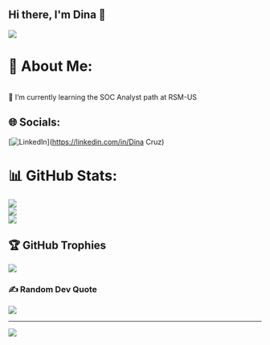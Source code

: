 ## Hi there, I'm Dina 👋

</div>
    <img src=![DINA CRUZ](https://github.com/user-attachments/assets/f3868ec7-df3f-43b6-abef-8a772c306c6e)>
</div>

# 💫 About Me:
<br>🌱 I’m currently learning the SOC Analyst path at RSM-US<br>


## 🌐 Socials:
[![LinkedIn](https://img.shields.io/badge/LinkedIn-%230077B5.svg?logo=linkedin&logoColor=white)](https://linkedin.com/in/Dina Cruz) 
# 📊 GitHub Stats:
![](https://github-readme-stats.vercel.app/api?username=Dina-Cruz&theme=tokyonight&hide_border=false&include_all_commits=false&count_private=false)<br/>
![](https://nirzak-streak-stats.vercel.app/?user=Dina-Cruz&theme=tokyonight&hide_border=false)<br/>
![](https://github-readme-stats.vercel.app/api/top-langs/?username=Dina-Cruz&theme=tokyonight&hide_border=false&include_all_commits=false&count_private=false&layout=compact)

## 🏆 GitHub Trophies
![](https://github-profile-trophy.vercel.app/?username=Dina-Cruz&theme=tokyonight&no-frame=false&no-bg=true&margin-w=4)

### ✍️ Random Dev Quote
![](https://quotes-github-readme.vercel.app/api?type=horizontal&theme=dark)

---
[![](https://visitcount.itsvg.in/api?id=Dina-Cruz&icon=0&color=0)](https://visitcount.itsvg.in)

<!-- Proudly created with GPRM ( https://gprm.itsvg.in ) -->
